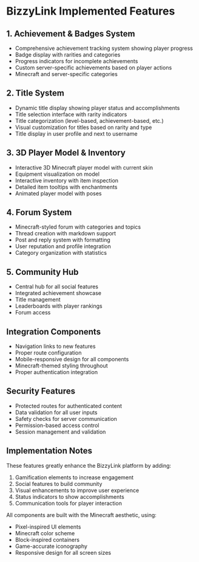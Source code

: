 # BizzyLink Implemented Features

## 1. Achievement & Badges System
- Comprehensive achievement tracking system showing player progress
- Badge display with rarities and categories
- Progress indicators for incomplete achievements
- Custom server-specific achievements based on player actions
- Minecraft and server-specific categories

## 2. Title System
- Dynamic title display showing player status and accomplishments
- Title selection interface with rarity indicators
- Title categorization (level-based, achievement-based, etc.)
- Visual customization for titles based on rarity and type
- Title display in user profile and next to username

## 3. 3D Player Model & Inventory
- Interactive 3D Minecraft player model with current skin
- Equipment visualization on model
- Interactive inventory with item inspection
- Detailed item tooltips with enchantments
- Animated player model with poses

## 4. Forum System
- Minecraft-styled forum with categories and topics
- Thread creation with markdown support
- Post and reply system with formatting
- User reputation and profile integration
- Category organization with statistics

## 5. Community Hub
- Central hub for all social features
- Integrated achievement showcase
- Title management
- Leaderboards with player rankings
- Forum access

## Integration Components
- Navigation links to new features
- Proper route configuration
- Mobile-responsive design for all components
- Minecraft-themed styling throughout
- Proper authentication integration

## Security Features
- Protected routes for authenticated content
- Data validation for all user inputs
- Safety checks for server communication
- Permission-based access control
- Session management and validation

## Implementation Notes
These features greatly enhance the BizzyLink platform by adding:
1. Gamification elements to increase engagement
2. Social features to build community
3. Visual enhancements to improve user experience
4. Status indicators to show accomplishments
5. Communication tools for player interaction

All components are built with the Minecraft aesthetic, using:
- Pixel-inspired UI elements
- Minecraft color scheme
- Block-inspired containers
- Game-accurate iconography
- Responsive design for all screen sizes